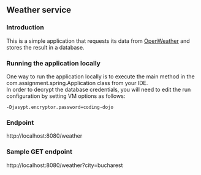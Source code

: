 Weather service
---

### Introduction

This is a simple application that requests its data from [OpenWeather](https://openweathermap.org/) and stores the result in a database.

### Running the application locally

One way to run the application locally is to execute the main method in the com.assignment.spring.Application class from your IDE.
<br>
In order to decrypt the database credentials, you will need to edit the run configuration by setting VM options as follows:
```
-Djasypt.encryptor.password=coding-dojo
```

### Endpoint

http://localhost:8080/weather

### Sample GET endpoint

http://localhost:8080/weather?city=bucharest
